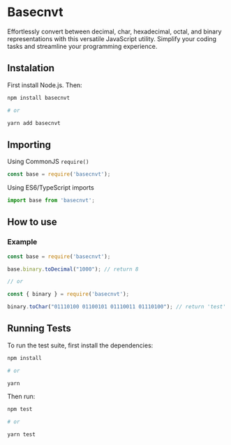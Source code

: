 # Basecnvt

Effortlessly convert between decimal, char, hexadecimal, octal, and binary representations with this versatile JavaScript utility. Simplify your coding tasks and streamline your programming experience.

## Instalation

First install Node.js. Then:
````sh
npm install basecnvt

# or

yarn add basecnvt
````

## Importing
Using CommonJS `require()`
````js
const base = require('basecnvt');
````

Using ES6/TypeScript imports
````js
import base from 'basecnvt';
````

## How to use
### Example

````js
const base = require('basecnvt');

base.binary.toDecimal("1000"); // return 8

// or

const { binary } = require('basecnvt');

binary.toChar("01110100 01100101 01110011 01110100"); // return 'test'
````

## Running Tests

To run the test suite, first install the dependencies:
````sh
npm install

# or

yarn
````

Then run:
````sh
npm test

# or

yarn test
````